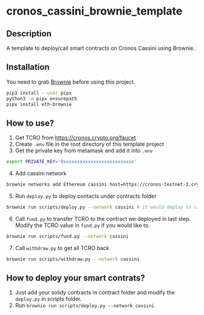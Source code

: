 # cronos_cassini_brownie_template

## Description
A template to deploy/call smart contracts on Cronos Cassini using Brownie.

## Installation
You need to grab [Brownie](https://cronos.crypto.org/faucet) before using this project.
``` sh
pip3 install --user pipx
python3 -m pipx ensurepath
pipx install eth-brownie
```

## How to use?
1. Get TCRO from https://cronos.crypto.org/faucet
2. Create `.env` file in the root directory of this template project
3. Get the private key from metamask and add it into `.env`
``` sh
export PRIVATE_KEY='0xxxxxxxxxxxxxxxxxxxxxxxxxx'
```

4. Add cassini network
``` sh
brownie networks add Ethereum cassini host=https://cronos-testnet-3.crypto.org:8545 chainid=338
```

5. Run `deploy.py` to deploy contacts under contracts folder
``` sh
brownie run scripts/deploy.py --network cassini # it would deploy to cassini testnet!
```

6. Call `fund.py` to transfer TCRO to the contract we deployed in last step. Modify the TCRO value in `fund.py` if you would like to.
``` sh
brownie run scripts/fund.py --network cassini
```

7. Call `withdraw.py` to get all TCRO back
``` sh
brownie run scripts/withdraw.py --network cassini
```

## How to deploy your smart contrats?
1. Just add your solidy contracts in contract folder and modify the `deploy.py` in scripts folder.
2. Run `brownie run scripts/deploy.py --network cassini`
